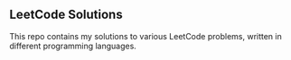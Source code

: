## LeetCode Solutions
This repo contains my solutions to various LeetCode problems, written in different programming languages.
